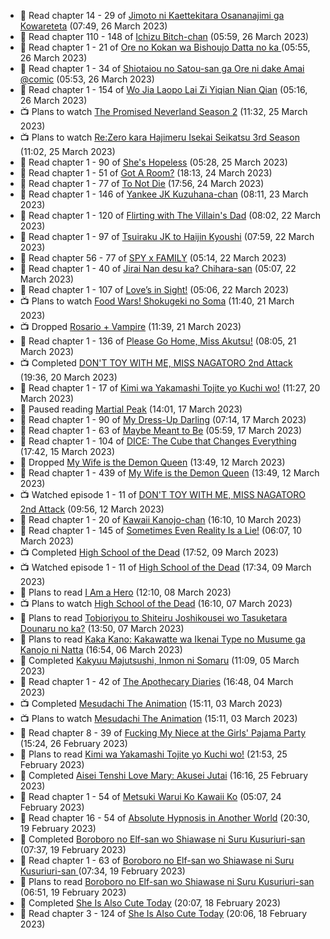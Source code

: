 <!-- ANILIST_ACTIVITY:start -->

-   📖 Read chapter 14 - 29 of [Jimoto ni Kaettekitara Osananajimi ga Kowareteta](https://anilist.co/manga/150890) (07:49, 26 March 2023)
-   📖 Read chapter 110 - 148 of [Ichizu Bitch-chan](https://anilist.co/manga/119121) (05:59, 26 March 2023)
-   📖 Read chapter 1 - 21 of [Ore no Kokan wa Bishoujo Datta no ka ](https://anilist.co/manga/147902) (05:55, 26 March 2023)
-   📖 Read chapter 1 - 34 of [Shiotaiou no Satou-san ga Ore ni dake Amai @comic](https://anilist.co/manga/123130) (05:53, 26 March 2023)
-   📖 Read chapter 1 - 154 of [Wo Jia Laopo Lai Zi Yiqian Nian Qian](https://anilist.co/manga/146267) (05:16, 26 March 2023)
-   📺 Plans to watch [The Promised Neverland Season 2](https://anilist.co/anime/108725) (11:32, 25 March 2023)
-   📺 Plans to watch [Re:Zero kara Hajimeru Isekai Seikatsu 3rd Season](https://anilist.co/anime/163134) (11:02, 25 March 2023)
-   📖 Read chapter 1 - 90 of [She's Hopeless](https://anilist.co/manga/126944) (05:28, 25 March 2023)
-   📖 Read chapter 1 - 51 of [Got A Room?](https://anilist.co/manga/129808) (18:13, 24 March 2023)
-   📖 Read chapter 1 - 77 of [To Not Die](https://anilist.co/manga/136099) (17:56, 24 March 2023)
-   📖 Read chapter 1 - 146 of [Yankee JK Kuzuhana-chan](https://anilist.co/manga/116822) (08:11, 23 March 2023)
-   📖 Read chapter 1 - 120 of [Flirting with The Villain's Dad](https://anilist.co/manga/117581) (08:02, 22 March 2023)
-   📖 Read chapter 1 - 97 of [Tsuiraku JK to Haijin Kyoushi](https://anilist.co/manga/99737) (07:59, 22 March 2023)
-   📖 Read chapter 56 - 77 of [SPY x FAMILY](https://anilist.co/manga/108556) (05:14, 22 March 2023)
-   📖 Read chapter 1 - 40 of [Jirai Nan desu ka? Chihara-san](https://anilist.co/manga/137714) (05:07, 22 March 2023)
-   📖 Read chapter 1 - 107 of [Love’s in Sight!](https://anilist.co/manga/107445) (05:06, 22 March 2023)
-   📺 Plans to watch [Food Wars! Shokugeki no Soma](https://anilist.co/anime/20923) (11:40, 21 March 2023)
-   📺 Dropped [Rosario + Vampire](https://anilist.co/anime/2993) (11:39, 21 March 2023)
-   📖 Read chapter 1 - 136 of [Please Go Home, Miss Akutsu!](https://anilist.co/manga/113501) (08:05, 21 March 2023)
-   📺 Completed [DON'T TOY WITH ME, MISS NAGATORO 2nd Attack](https://anilist.co/anime/140596) (19:36, 20 March 2023)
-   📖 Read chapter 1 - 17 of [Kimi wa Yakamashi Tojite yo Kuchi wo!](https://anilist.co/manga/149337) (11:27, 20 March 2023)
-   📖 Paused reading [Martial Peak](https://anilist.co/manga/104494) (14:01, 17 March 2023)
-   📖 Read chapter 1 - 90 of [My Dress-Up Darling](https://anilist.co/manga/101583) (07:14, 17 March 2023)
-   📖 Read chapter 1 - 63 of [Maybe Meant to Be](https://anilist.co/manga/146139) (05:59, 17 March 2023)
-   📖 Read chapter 1 - 104 of [DICE: The Cube that Changes Everything](https://anilist.co/manga/85208) (17:42, 15 March 2023)
-   📖 Dropped [My Wife is the Demon Queen](https://anilist.co/manga/107966) (13:49, 12 March 2023)
-   📖 Read chapter 1 - 439 of [My Wife is the Demon Queen](https://anilist.co/manga/107966) (13:49, 12 March 2023)
-   📺 Watched episode 1 - 11 of [DON'T TOY WITH ME, MISS NAGATORO 2nd Attack](https://anilist.co/anime/140596) (09:56, 12 March 2023)
-   📖 Read chapter 1 - 20 of [Kawaii Kanojo-chan](https://anilist.co/manga/144155) (16:10, 10 March 2023)
-   📖 Read chapter 1 - 145 of [Sometimes Even Reality Is a Lie!](https://anilist.co/manga/113076) (06:07, 10 March 2023)
-   📺 Completed [High School of the Dead](https://anilist.co/anime/8074) (17:52, 09 March 2023)
-   📺 Watched episode 1 - 11 of [High School of the Dead](https://anilist.co/anime/8074) (17:34, 09 March 2023)
-   📖 Plans to read [I Am a Hero](https://anilist.co/manga/44440) (12:10, 08 March 2023)
-   📺 Plans to watch [High School of the Dead](https://anilist.co/anime/8074) (16:10, 07 March 2023)
-   📖 Plans to read [Tobioriyou to Shiteiru Joshikousei wo Tasuketara Dounaru no ka?](https://anilist.co/manga/141425) (13:50, 07 March 2023)
-   📖 Plans to read [Kaka Kano: Kakawatte wa Ikenai Type no Musume ga Kanojo ni Natta](https://anilist.co/manga/153904) (16:54, 06 March 2023)
-   📖 Completed [Kakyuu Majutsushi, Inmon ni Somaru](https://anilist.co/manga/153574) (11:09, 05 March 2023)
-   📖 Read chapter 1 - 42 of [The Apothecary Diaries](https://anilist.co/manga/99022) (16:48, 04 March 2023)
-   📺 Completed [Mesudachi The Animation](https://anilist.co/anime/154076) (15:11, 03 March 2023)
-   📺 Plans to watch [Mesudachi The Animation](https://anilist.co/anime/154076) (15:11, 03 March 2023)
-   📖 Read chapter 8 - 39 of [Fucking My Niece at the Girls' Pajama Party](https://anilist.co/manga/128678) (15:24, 26 February 2023)
-   📖 Plans to read [Kimi wa Yakamashi Tojite yo Kuchi wo!](https://anilist.co/manga/149337) (21:53, 25 February 2023)
-   📖 Completed [Aisei Tenshi Love Mary: Akusei Jutai](https://anilist.co/manga/113620) (16:16, 25 February 2023)
-   📖 Read chapter 1 - 54 of [Metsuki Warui Ko Kawaii Ko](https://anilist.co/manga/143936) (05:07, 24 February 2023)
-   📖 Read chapter 16 - 54 of [Absolute Hypnosis in Another World](https://anilist.co/manga/145575) (20:30, 19 February 2023)
-   📖 Completed [Boroboro no Elf-san wo Shiawase ni Suru Kusuriuri-san  ](https://anilist.co/manga/139465) (07:37, 19 February 2023)
-   📖 Read chapter 1 - 63 of [Boroboro no Elf-san wo Shiawase ni Suru Kusuriuri-san  ](https://anilist.co/manga/139465) (07:34, 19 February 2023)
-   📖 Plans to read [Boroboro no Elf-san wo Shiawase ni Suru Kusuriuri-san  ](https://anilist.co/manga/139465) (06:51, 19 February 2023)
-   📖 Completed [She Is Also Cute Today](https://anilist.co/manga/112378) (20:07, 18 February 2023)
-   📖 Read chapter 3 - 124 of [She Is Also Cute Today](https://anilist.co/manga/112378) (20:06, 18 February 2023)

<!-- ANILIST_ACTIVITY:end -->
